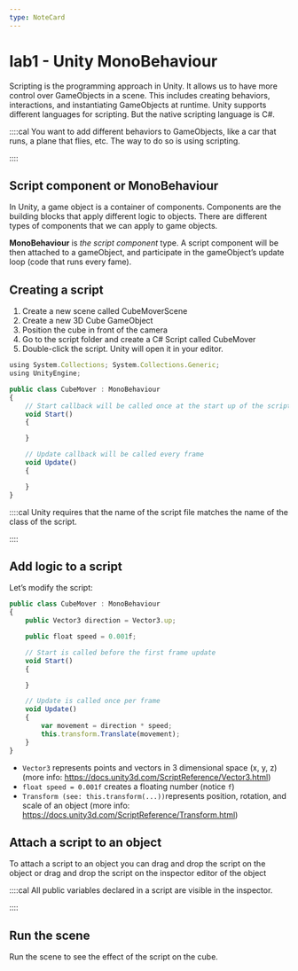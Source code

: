 ```yaml
---
type: NoteCard
---
```


# lab1 - Unity MonoBehaviour
Scripting is the programming approach in Unity. It allows us to have more control over GameObjects in a scene. This includes creating behaviors, interactions, and instantiating GameObjects at runtime. Unity supports different languages for scripting. But the native scripting language is C#.

::::cal
You want to add different behaviors to GameObjects, like a car that runs, a plane that flies, etc. The way to do so is using scripting.

::::

## Script component or **MonoBehaviour**

In Unity, a game object is a container of components. Components are the building blocks that apply different logic to objects. There are different types of components that we can apply to game objects.

**MonoBehaviour** is *the script component* type. A script component will be then attached to a gameObject, and participate in the gameObject’s update loop (code that runs every fame).

## Creating a script

1.  Create a new scene called CubeMoverScene
2.  Create a new 3D Cube GameObject
3.  Position the cube in front of the camera
4.  Go to the script folder and create a C# Script called CubeMover
5.  Double-click the script. Unity will open it in your editor.

```js
using System.Collections; System.Collections.Generic;
using UnityEngine;

public class CubeMover : MonoBehaviour
{
    // Start callback will be called once at the start up of the script
    void Start()
    {

    }

    // Update callback will be called every frame
    void Update()
    {

    }
}
```

::::cal
Unity requires that the name of the script file matches the name of the class of the script.

::::

## Add logic to a script

Let’s modify the script:

```js
public class CubeMover : MonoBehaviour
{
    public Vector3 direction = Vector3.up;

    public float speed = 0.001f;

    // Start is called before the first frame update
    void Start()
    {

    }

    // Update is called once per frame
    void Update()
    {
        var movement = direction * speed;
        this.transform.Translate(movement);
    }
}
```

*   `Vector3` represents points and vectors in 3 dimensional space (x, y, z) (more info: <https://docs.unity3d.com/ScriptReference/Vector3.html>)
*   `float speed = 0.001f` creates a floating number (notice `f`)
*   `Transform (see: this.transform(...))`represents position, rotation, and scale of an object (more info: <https://docs.unity3d.com/ScriptReference/Transform.html>)

## Attach a script to an object

To attach a script to an object you can drag and drop the script on the object or drag and drop the script on the inspector editor of the object

::::cal
All public variables declared in a script are visible in the inspector.

::::

## Run the scene

Run the scene to see the effect of the script on the cube.